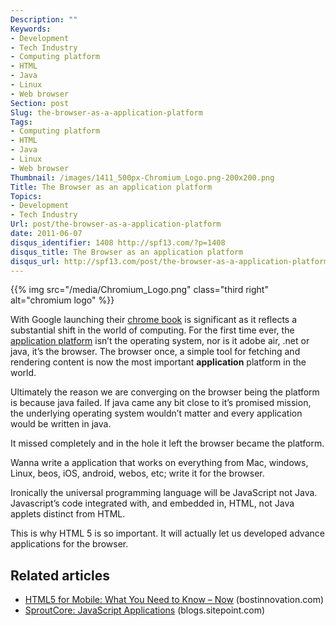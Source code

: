 ```yaml
---
Description: ""
Keywords:
- Development
- Tech Industry
- Computing platform
- HTML
- Java
- Linux
- Web browser
Section: post
Slug: the-browser-as-a-application-platform
Tags:
- Computing platform
- HTML
- Java
- Linux
- Web browser
Thumbnail: /images/1411_500px-Chromium_Logo.png-200x200.png
Title: The Browser as an application platform
Topics:
- Development
- Tech Industry
Url: post/the-browser-as-a-application-platform
date: 2011-06-07
disqus_identifier: 1408 http://spf13.com/?p=1408
disqus_title: The Browser as an application platform
disqus_url: http://spf13.com/post/the-browser-as-a-application-platform/
---
```


{{% img src="/media/Chromium_Logo.png" class="third right" alt="chromium logo" %}}

With Google launching their [chrome
book](http://www.google.com/chrome "Google Chrome") is significant as it
reflects a substantial shift in the world of computing. For the first
time ever, the [application
platform](http://en.wikipedia.org/wiki/Computing_platform "Computing platform")
isn’t the operating system, nor is it adobe air, .net or java, it’s the
browser. The browser once, a simple tool for fetching and rendering
content is now the most important **application** platform in the world.

Ultimately the reason we are converging on the browser being the
platform is because java failed. If java came any bit close to it’s
promised mission, the underlying operating system wouldn’t matter and
every application would be written in java.

It missed completely and in the hole it left the browser became the
platform.

Wanna write a application that works on everything from Mac, windows,
Linux, beos, iOS, android, webos, etc; write it for the browser.

Ironically the universal programming language will be JavaScript not
Java. Javascript’s code integrated with, and embedded in, HTML, not Java
applets distinct from HTML.

This is why HTML 5 is so important. It will actually let us developed
advance applications for the browser.

## Related articles

-   [HTML5 for Mobile: What You Need to Know –
    Now](http://bostinnovation.com/2011/05/31/html5-for-mobile-%25E2%2580%2593-what-you-need-to-know-now/)
    (bostinnovation.com)
-   [SproutCore: JavaScript
    Applications](http://blogs.sitepoint.com/2008/06/25/sproutcore-javascript-applications/)
    (blogs.sitepoint.com)

